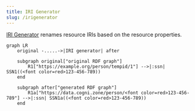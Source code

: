 ```yaml
---
title: IRI Generator
slug: /irigenerator
---
```


[IRI Generator](https://github.com/cognizone/semanticz-irigenerator) renames resource IRIs based on the resource properties.

```mermaid
graph LR
    original -.....->|IRI generator| after

    subgraph original["original RDF graph"]
        R1["https‎://example.org/person/tempid/1"] -->|:ssn| SSN1((<font color=red>123-456-789))
    end
    
    subgraph after["generated RDF graph"]
        R1a["https‎://data.cogni.zone/person/<font color=red>123-456-789"] -->|:ssn| SSN1a((<font color=red>123-456-789))
    end
```